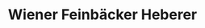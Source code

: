 ---
title: "Wiener Feinbäcker Heberer"
url: /berlin/wiener-feinbaecker-heberer-torstrasse/
shop: Bäckerei
---